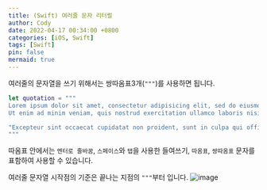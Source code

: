 ```yaml
---
title: (Swift) 여러줄 문자 리터럴
author: Cody
date: 2022-04-17 00:34:00 +0800
categories: [iOS, Swift]
tags: [Swift]
pin: false
mermaid: true
---
```


여러줄의 문자열을 쓰기 위해서는 쌍따옴표3개(`"""`)를 사용하면 됩니다.

```swift
let quotation = """
Lorem ipsum dolor sit amet, consectetur adipisicing elit, sed do eiusmod tempor incididunt ut labore et dolore magna aliqua.
Ut enim ad minim veniam, quis nostrud exercitation ullamco laboris nisi ut aliquip ex ea commodo consequat. Duis aute irure dolor in reprehenderit in voluptate velit esse cillum dolore eu fugiat nulla pariatur.

"Excepteur sint occaecat cupidatat non proident, sunt in culpa qui officia deserunt mollit anim id est laborum."
"""
```

따옴표 안에서는 `엔터로 줄바꿈`, `스페이스`와 `탭`을 사용한 들여쓰기, `따옴표`, `쌍따옴표` 문자를 표함하여 사용할 수 있습니다.

여러줄 문자열 시작점의 기준은 끝나는 지점의 `"""`부터 입니다. 
![image](https://github.com/swiftycody/swiftycody.github.io/assets/9062513/cc049b81-33ca-4363-a43e-a91ba1d5fe6b)